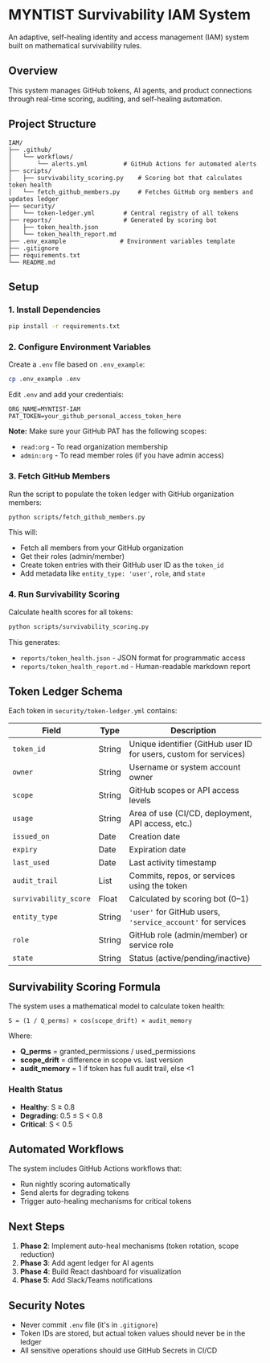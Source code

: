 # MYNTIST Survivability IAM System

An adaptive, self-healing identity and access management (IAM) system built on mathematical survivability rules.

## Overview

This system manages GitHub tokens, AI agents, and product connections through real-time scoring, auditing, and self-healing automation.

## Project Structure

```
IAM/
├── .github/
│   └── workflows/
│       └── alerts.yml          # GitHub Actions for automated alerts
├── scripts/
│   ├── survivability_scoring.py    # Scoring bot that calculates token health
│   └── fetch_github_members.py     # Fetches GitHub org members and updates ledger
├── security/
│   └── token-ledger.yml        # Central registry of all tokens
├── reports/                    # Generated by scoring bot
│   ├── token_health.json
│   └── token_health_report.md
├── .env_example               # Environment variables template
├── .gitignore
├── requirements.txt
└── README.md
```

## Setup

### 1. Install Dependencies

```bash
pip install -r requirements.txt
```

### 2. Configure Environment Variables

Create a `.env` file based on `.env_example`:

```bash
cp .env_example .env
```

Edit `.env` and add your credentials:

```
ORG_NAME=MYNTIST-IAM
PAT_TOKEN=your_github_personal_access_token_here
```

**Note:** Make sure your GitHub PAT has the following scopes:
- `read:org` - To read organization membership
- `admin:org` - To read member roles (if you have admin access)

### 3. Fetch GitHub Members

Run the script to populate the token ledger with GitHub organization members:

```bash
python scripts/fetch_github_members.py
```

This will:
- Fetch all members from your GitHub organization
- Get their roles (admin/member)
- Create token entries with their GitHub user ID as the `token_id`
- Add metadata like `entity_type: 'user'`, `role`, and `state`

### 4. Run Survivability Scoring

Calculate health scores for all tokens:

```bash
python scripts/survivability_scoring.py
```

This generates:
- `reports/token_health.json` - JSON format for programmatic access
- `reports/token_health_report.md` - Human-readable markdown report

## Token Ledger Schema

Each token in `security/token-ledger.yml` contains:

| Field | Type | Description |
|-------|------|-------------|
| `token_id` | String | Unique identifier (GitHub user ID for users, custom for services) |
| `owner` | String | Username or system account owner |
| `scope` | String | GitHub scopes or API access levels |
| `usage` | String | Area of use (CI/CD, deployment, API access, etc.) |
| `issued_on` | Date | Creation date |
| `expiry` | Date | Expiration date |
| `last_used` | Date | Last activity timestamp |
| `audit_trail` | List | Commits, repos, or services using the token |
| `survivability_score` | Float | Calculated by scoring bot (0–1) |
| `entity_type` | String | `'user'` for GitHub users, `'service_account'` for services |
| `role` | String | GitHub role (admin/member) or service role |
| `state` | String | Status (active/pending/inactive) |

## Survivability Scoring Formula

The system uses a mathematical model to calculate token health:

```
S = (1 / Q_perms) × cos(scope_drift) × audit_memory
```

Where:
- **Q_perms** = granted_permissions / used_permissions
- **scope_drift** = difference in scope vs. last version
- **audit_memory** = 1 if token has full audit trail, else <1

### Health Status

- **Healthy**: S ≥ 0.8
- **Degrading**: 0.5 ≤ S < 0.8
- **Critical**: S < 0.5

## Automated Workflows

The system includes GitHub Actions workflows that:
- Run nightly scoring automatically
- Send alerts for degrading tokens
- Trigger auto-healing mechanisms for critical tokens

## Next Steps

1. **Phase 2**: Implement auto-heal mechanisms (token rotation, scope reduction)
2. **Phase 3**: Add agent ledger for AI agents
3. **Phase 4**: Build React dashboard for visualization
4. **Phase 5**: Add Slack/Teams notifications

## Security Notes

- Never commit `.env` file (it's in `.gitignore`)
- Token IDs are stored, but actual token values should never be in the ledger
- All sensitive operations should use GitHub Secrets in CI/CD


